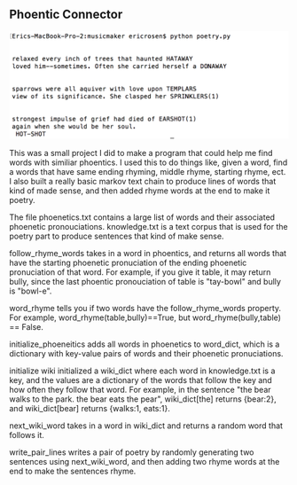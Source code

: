 ## Phoentic Connector

![sushi](./poetry_example.png)

This was a small project I did to make a program that could help me find words with similiar phoentics. I used this to do things like, given a word, find a words that have same ending rhyming, middle rhyme, starting rhyme, ect. I also built a really basic markov text chain to produce lines of words that kind of made sense, and then added rhyme words at the end to make it poetry.

The file phoenetics.txt contains a large list of words and their associated phoenetic pronouciations. knowledge.txt is a text corpus that is used for the poetry part to produce sentences that kind of make sense.

follow_rhyme_words takes in a word in phoentics, and returns all words that have the starting phoenetic pronuciation of the ending phoenetic pronuciation of that word. For example, if you give it table, it may return bully, since the last phoentic pronouciation of table is "tay-bowl" and bully is "bowl-e".

word_rhyme tells you if two words have the follow_rhyme_words property. For example, word_rhyme(table,bully)==True, but word_rhyme(bully,table) == False.

initialize_phoeneitics adds all words in phoenetics to word_dict, which is a dictionary with key-value pairs of words and their phoenetic pronuciations.

initialize wiki initialized a wiki_dict where each word in knowledge.txt is a key, and the values are a dictionary of the words that follow the key and how often they follow that word. For example, in the sentence "the bear walks to the park. the bear eats the pear", wiki_dict[the] returns {bear:2}, and wiki_dict[bear] returns {walks:1, eats:1}.

next_wiki_word takes in a word in wiki_dict and returns a random word that follows it.

write_pair_lines writes a pair of poetry by randomly generating two sentences using next_wiki_word, and then adding two rhyme words at the end to make the sentences rhyme.
